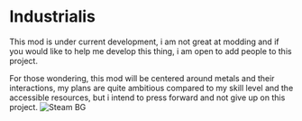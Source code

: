 # Industrialis
This mod is under current development, i am not great at modding and if you would like to help me develop this thing, i am open to add people to this project.

For those wondering, this mod will be centered around metals and their interactions, my plans are quite ambitious compared to my skill level and the accessible resources, but i intend to press forward and not give up on this project.
![Steam BG](https://github.com/user-attachments/assets/4311e8c8-e351-4f17-b270-9e3a325fe41f)

